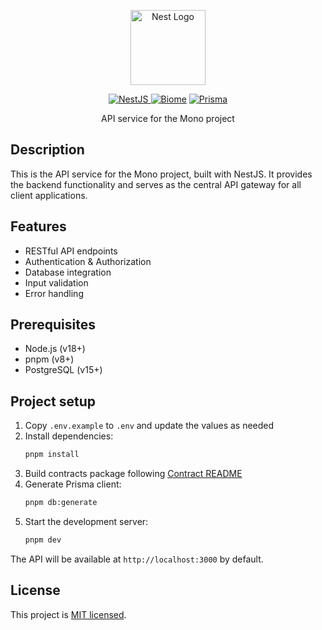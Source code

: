 <p align="center">
  <a href="http://nestjs.com/" target="blank"><img src="https://nestjs.com/img/logo-small.svg" width="120" alt="Nest Logo" /></a>
</p>

<p align="center">
  <a href="https://nestjs.com/"><img alt="NestJS" src="https://img.shields.io/badge/Built_with-Nestjs-E0234E?style=flat&logo=nestjs&logoColor=white">
  </a>
  <a href="https://biomejs.dev"><img alt="Biome" src="https://img.shields.io/badge/Formated_with-Biome-60a5fa?style=flat&logo=biome"></a>
  <a href="https://prisma.io/"><img alt="Prisma" src="https://img.shields.io/badge/Powered_by_-Prisma-3982CE?style=flat&logo=prisma&logoColor=white">
  </a>
</p>

<p align="center">
  API service for the Mono project
</p>

## Description

This is the API service for the Mono project, built with NestJS. It provides the backend functionality and serves as the central API gateway for all client applications.

## Features

- RESTful API endpoints
- Authentication & Authorization
- Database integration
- Input validation
- Error handling

## Prerequisites

- Node.js (v18+)
- pnpm (v8+)
- PostgreSQL (v15+)

## Project setup

1. Copy `.env.example` to `.env` and update the values as needed
2. Install dependencies:
   ```bash
   pnpm install
   ```
3. Build contracts package following [Contract README](/packages/contracts/README.md)
4. Generate Prisma client:
   ```bash
   pnpm db:generate
   ```
5. Start the development server:
   ```bash
   pnpm dev
   ```

The API will be available at `http://localhost:3000` by default.

## License

This project is [MIT licensed](LICENSE).
